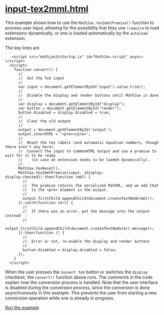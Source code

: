 # [input-tex2mml.html](https://mathjax.github.io/mj3-demos/input-tex2mml.html)

This example shows how to use the `MathJax.tex2mmlPromise()` function to process user input, allowing for the possibility that they use `\require` to load extensions dynamically, or one is loaded automatically by the `autoload` extension.

The key lines are

```
   <script src="mathjax3/startup.js" id="MathJax-script" async></script>
  <script>
    function convert() {
      //
      //  Get the TeX input
      //
      var input = document.getElementById("input").value.trim();
      //
      //  Disable the display and render buttons until MathJax is done
      //
      var display = document.getElementById("display");
      var button = document.getElementById("render");
      button.disabled = display.disabled = true;
      //
      //  Clear the old output
      //
      output = document.getElementById('output');
      output.innerHTML = '<pre></pre>';
      //
      //  Reset the tex labels (and automatic equation numbers, though there aren't any here).
      //  Convert the input to CommonHTML output and use a promise to wait for it to be ready
      //    (in case an extension needs to be loaded dynamically).
      //
      MathJax.texReset();
      MathJax.tex2mmlPromise(input, {display: display.checked}).then(function (mml) {
        //
        //  The promise returns the serialized MathML, and we add that
        //  to the <pre> element in the output.
        //
        output.firstChild.appendChild(document.createTextNode(mml));
      }).catch(function (err) {
        //
        //  If there was an error, put the message into the output instead
        //
        output.firstChild.appendChild(document.createTextNode(err.message));
      }).then(function () {
        //
        //  Error or not, re-enable the display and render buttons
        //
        button.disabled = display.disabled = false;
      });
    }
  </script>
```

When the user presses the `Convert TeX` button or switches the `display` checkbox, the `convert()` function above runs.  The comments in the code explain how the conversion process is handled.  Note that the user interface is disabled during the conversion process, since the conversion is done asynchronously in this example.  This prevents the user from starting a new conversion operation while one is already in progress.

[Run the example](https://mathjax.github.io/mj3-demos/input-tex2mml.html)
